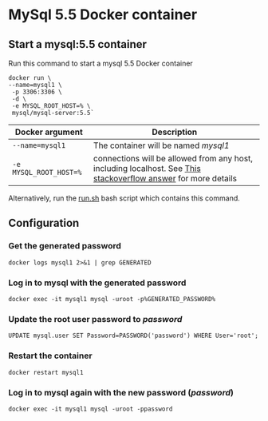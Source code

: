 # MySql 5.5 Docker container

## Start a mysql:5.5 container

Run this command to start a mysql 5.5 Docker container

```
docker run \
--name=mysql1 \
 -p 3306:3306 \
 -d \
 -e MYSQL_ROOT_HOST=% \
 mysql/mysql-server:5.5`
```

| Docker argument | Description |
| --- | --- |
| `--name=mysql1` | The container will be named _mysql1_ |
| `-e MYSQL_ROOT_HOST=%` | connections will be allowed from any host, including localhost. See [This stackoverflow answer](https://serverfault.com/a/831629) for more details |

Alternatively, run the [run.sh](run.sh) bash script which contains this command.

## Configuration

### Get the generated password

`docker logs mysql1 2>&1 | grep GENERATED`

### Log in to mysql with the generated password

`docker exec -it mysql1 mysql -uroot -p%GENERATED_PASSWORD%`

### Update the root user password to _password_

`UPDATE mysql.user SET Password=PASSWORD('password') WHERE User='root';`

### Restart the container

`docker restart mysql1`

### Log in to mysql again with the new password (_password_)

`docker exec -it mysql1 mysql -uroot -ppassword`

